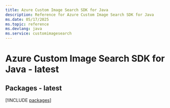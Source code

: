 ```yaml
---
title: Azure Custom Image Search SDK for Java
description: Reference for Azure Custom Image Search SDK for Java
ms.date: 05/17/2025
ms.topic: reference
ms.devlang: java
ms.service: customimagesearch
---
```

# Azure Custom Image Search SDK for Java - latest
## Packages - latest
[!INCLUDE [packages](custom-image-search-index.md)]